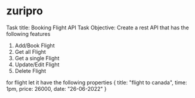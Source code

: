 # zuripro

Task title: Booking Flight API
Task Objective: Create a rest API that has the following features

1. Add/Book Flight
2. Get all Flight
3. Get a single Flight
4. Update/Edit Flight
5. Delete Flight

for flight let it have the following properties
{
title: "flight to canada",
time: 1pm,
price: 26000,
date: "26-06-2022"
}
